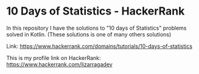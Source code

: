 # 10 Days of Statistics - HackerRank

In this repository I have the solutions to "10 days of Statistics" problems solved in Kotlin.
(These solutions is one of many others solutions)

Link: https://www.hackerrank.com/domains/tutorials/10-days-of-statistics

This is my profile link on HackerRank: https://www.hackerrank.com/lizarragadev